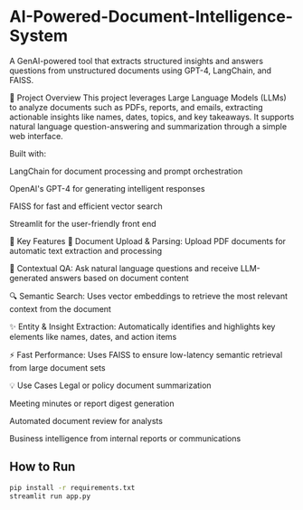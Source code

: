 # AI-Powered-Document-Intelligence-System
A GenAI-powered tool that extracts structured insights and answers questions from unstructured documents using GPT-4, LangChain, and FAISS.

📌 Project Overview
This project leverages Large Language Models (LLMs) to analyze documents such as PDFs, reports, and emails, extracting actionable insights like names, dates, topics, and key takeaways. It supports natural language question-answering and summarization through a simple web interface.

Built with:

LangChain for document processing and prompt orchestration

OpenAI's GPT-4 for generating intelligent responses

FAISS for fast and efficient vector search

Streamlit for the user-friendly front end

🎯 Key Features
📄 Document Upload & Parsing: Upload PDF documents for automatic text extraction and processing

🧠 Contextual QA: Ask natural language questions and receive LLM-generated answers based on document content

🔍 Semantic Search: Uses vector embeddings to retrieve the most relevant context from the document

✨ Entity & Insight Extraction: Automatically identifies and highlights key elements like names, dates, and action items

⚡ Fast Performance: Uses FAISS to ensure low-latency semantic retrieval from large document sets

💡 Use Cases
Legal or policy document summarization

Meeting minutes or report digest generation

Automated document review for analysts

Business intelligence from internal reports or communications

## How to Run

```bash
pip install -r requirements.txt
streamlit run app.py
